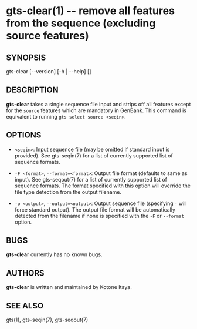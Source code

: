 # gts-clear(1) -- remove all features from the sequence (excluding source features)

## SYNOPSIS

gts-clear [--version] [-h | --help] [<args>] <seqin>

## DESCRIPTION

**gts-clear** takes a single sequence file input and strips off all features
except for the `source` features which are mandatory in GenBank. This command
is equivalent to running `gts select source <seqin>`.

## OPTIONS

  * `<seqin>`:
    Input sequence file (may be omitted if standard input is provided). See
    gts-seqin(7) for a list of currently supported list of sequence formats.

  * `-F <format>`, `--format=<format>`:
    Output file format (defaults to same as input). See gts-seqout(7) for a
    list of currently supported list of sequence formats. The format specified
    with this option will override the file type detection from the output
    filename.

  * `-o <output>`, `--output=<output>`:
    Output sequence file (specifying `-` will force standard output). The
    output file format will be automatically detected from the filename if none
    is specified with the `-F` or `--format` option.

## BUGS

**gts-clear** currently has no known bugs.

## AUTHORS

**gts-clear** is written and maintained by Kotone Itaya.

## SEE ALSO

gts(1), gts-seqin(7), gts-seqout(7)